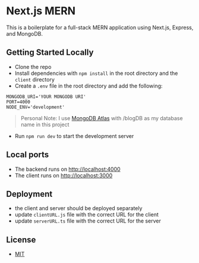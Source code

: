 # Next.js MERN

This is a boilerplate for a full-stack MERN application using Next.js, Express, and MongoDB.

## Getting Started Locally

- Clone the repo
- Install dependencies with `npm install` in the root directory and the `client` directory
- Create a `.env` file in the root directory and add the following:

```env
MONGODB_URI='YOUR MONGODB URI'
PORT=4000
NODE_ENV='development'
```

> Personal Note: I use [MongoDB Atlas](https://www.mongodb.com/cloud/atlas) with /blogDB as my database name in this project

- Run `npm run dev` to start the development server

## Local ports

- The backend runs on [http://localhost:4000](http://localhost:4000)
- The client runs on [http://localhost:3000](http://localhost:3000)

## Deployment

- the client and server should be deployed separately
- update `clientURL.js` file with the correct URL for the client
- update `serverURL.ts` file with the correct URL for the server

## License

- [MIT](LICENSE.md)
